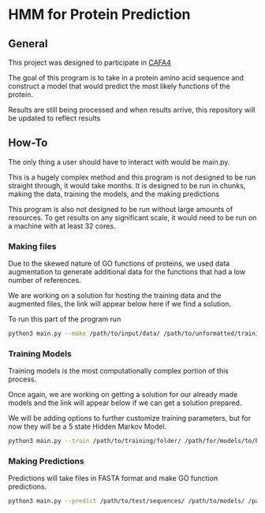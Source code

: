 # HMM for Protein Prediction 

## General 

This project was designed to participate in [CAFA4](https://www.biofunctionprediction.org/cafa/4/)

The goal of this program is to take in a protein amino acid sequence and construct a model that would predict the most likely functions of the protein. 

Results are still being processed and when results arrive, this repository will be updated to reflect results

## How-To 

The only thing a user should have to interact with would be main.py.

This is a hugely complex method and this program is not designed to be run straight through, it would take months. It is designed to be run in chunks, making the data, training the models, and the making predictions

This program is also not designed to be run without large amounts of resources. To get results on any significant scale, it would need to be run on a machine with at least 32 cores. 

### Making files 

Due to the skewed nature of GO functions of proteins, we used data augmentation to generate additional data for the functions that had a low number of references.

We are working on a solution for hosting the training data and the augmented files, the link will appear below here if we find a solution. 

To run this part of the program run 
```bash
python3 main.py --make /path/to/input/data/ /path/to/unformatted/training/data/ /path/to/testing/data
```

### Training Models
Training models is the most computationally complex portion of this process. 

Once again, we are working on getting a solution for our already made models and the link will appear below if we can get a solution prepared. 

We will be adding options to further customize training parameters, but for now they will be a 5 state Hidden Markov Model. 

```bash
python3 main.py --train /path/to/training/folder/ /path/for/models/to/be/saved
```

### Making Predictions
Predictions will take files in FASTA format and make GO function predictions. 

```bash
python3 main.py --predict /path/to/test/sequences/ /path/to/models/ /path/to/save/output/files/
```